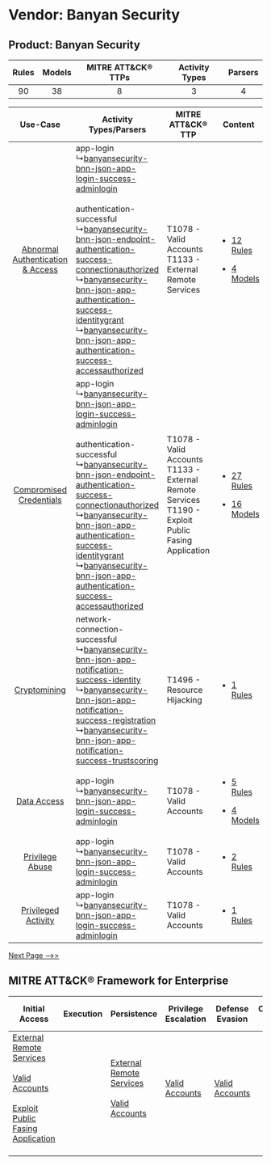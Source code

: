 Vendor: Banyan Security
=======================
Product: Banyan Security
------------------------
| Rules | Models | MITRE ATT&CK® TTPs | Activity Types | Parsers |
|:-----:|:------:|:------------------:|:--------------:|:-------:|
|  90   |   38   |         8          |       3        |    4    |

|    Use-Case    | Activity Types/Parsers    | MITRE ATT&CK® TTP    | Content    |
|:----:| ---- | ---- | ---- |
| [Abnormal Authentication & Access](../../../UseCases/uc_abnormal_authentication_&_access.md) |  app-login<br> ↳[banyansecurity-bnn-json-app-login-success-adminlogin](Ps/pC_banyansecuritybnnjsonapploginsuccessadminlogin.md)<br><br> authentication-successful<br> ↳[banyansecurity-bnn-json-endpoint-authentication-success-connectionauthorized](Ps/pC_banyansecuritybnnjsonendpointauthenticationsuccessconnectionauthorized.md)<br> ↳[banyansecurity-bnn-json-app-authentication-success-identitygrant](Ps/pC_banyansecuritybnnjsonappauthenticationsuccessidentitygrant.md)<br> ↳[banyansecurity-bnn-json-app-authentication-success-accessauthorized](Ps/pC_banyansecuritybnnjsonappauthenticationsuccessaccessauthorized.md)<br> | T1078 - Valid Accounts<br>T1133 - External Remote Services<br>    | [<ul><li>12 Rules</li></ul><ul><li>4 Models</li></ul>](RM/r_m_banyan_security_banyan_security_Abnormal_Authentication_&_Access.md) |
|          [Compromised Credentials](../../../UseCases/uc_compromised_credentials.md)          |  app-login<br> ↳[banyansecurity-bnn-json-app-login-success-adminlogin](Ps/pC_banyansecuritybnnjsonapploginsuccessadminlogin.md)<br><br> authentication-successful<br> ↳[banyansecurity-bnn-json-endpoint-authentication-success-connectionauthorized](Ps/pC_banyansecuritybnnjsonendpointauthenticationsuccessconnectionauthorized.md)<br> ↳[banyansecurity-bnn-json-app-authentication-success-identitygrant](Ps/pC_banyansecuritybnnjsonappauthenticationsuccessidentitygrant.md)<br> ↳[banyansecurity-bnn-json-app-authentication-success-accessauthorized](Ps/pC_banyansecuritybnnjsonappauthenticationsuccessaccessauthorized.md)<br> | T1078 - Valid Accounts<br>T1133 - External Remote Services<br>T1190 - Exploit Public Fasing Application<br> | [<ul><li>27 Rules</li></ul><ul><li>16 Models</li></ul>](RM/r_m_banyan_security_banyan_security_Compromised_Credentials.md)         |
|    [Cryptomining](../../../UseCases/uc_cryptomining.md)    |  network-connection-successful<br> ↳[banyansecurity-bnn-json-app-notification-success-identity](Ps/pC_banyansecuritybnnjsonappnotificationsuccessidentity.md)<br> ↳[banyansecurity-bnn-json-app-notification-success-registration](Ps/pC_banyansecuritybnnjsonappnotificationsuccessregistration.md)<br> ↳[banyansecurity-bnn-json-app-notification-success-trustscoring](Ps/pC_banyansecuritybnnjsonappnotificationsuccesstrustscoring.md)<br>    | T1496 - Resource Hijacking<br>    | [<ul><li>1 Rules</li></ul>](RM/r_m_banyan_security_banyan_security_Cryptomining.md)    |
|    [Data Access](../../../UseCases/uc_data_access.md)    |  app-login<br> ↳[banyansecurity-bnn-json-app-login-success-adminlogin](Ps/pC_banyansecuritybnnjsonapploginsuccessadminlogin.md)<br>    | T1078 - Valid Accounts<br>    | [<ul><li>5 Rules</li></ul><ul><li>4 Models</li></ul>](RM/r_m_banyan_security_banyan_security_Data_Access.md)    |
|    [Privilege Abuse](../../../UseCases/uc_privilege_abuse.md)    |  app-login<br> ↳[banyansecurity-bnn-json-app-login-success-adminlogin](Ps/pC_banyansecuritybnnjsonapploginsuccessadminlogin.md)<br>    | T1078 - Valid Accounts<br>    | [<ul><li>2 Rules</li></ul>](RM/r_m_banyan_security_banyan_security_Privilege_Abuse.md)    |
|    [Privileged Activity](../../../UseCases/uc_privileged_activity.md)    |  app-login<br> ↳[banyansecurity-bnn-json-app-login-success-adminlogin](Ps/pC_banyansecuritybnnjsonapploginsuccessadminlogin.md)<br>    | T1078 - Valid Accounts<br>    | [<ul><li>1 Rules</li></ul>](RM/r_m_banyan_security_banyan_security_Privileged_Activity.md)    |
[Next Page -->>](2_ds_banyan_security_banyan_security.md)

MITRE ATT&CK® Framework for Enterprise
--------------------------------------
| Initial Access                                                                                                                                                                                                                         | Execution | Persistence                                                                                                                                      | Privilege Escalation                                                | Defense Evasion                                                     | Credential Access | Discovery | Lateral Movement | Collection | Command and Control                                                                                                                                                                                                      | Exfiltration | Impact                                                                  |
| -------------------------------------------------------------------------------------------------------------------------------------------------------------------------------------------------------------------------------------- | --------- | ------------------------------------------------------------------------------------------------------------------------------------------------ | ------------------------------------------------------------------- | ------------------------------------------------------------------- | ----------------- | --------- | ---------------- | ---------- | ------------------------------------------------------------------------------------------------------------------------------------------------------------------------------------------------------------------------ | ------------ | ----------------------------------------------------------------------- |
| [External Remote Services](https://attack.mitre.org/techniques/T1133)<br><br>[Valid Accounts](https://attack.mitre.org/techniques/T1078)<br><br>[Exploit Public Fasing Application](https://attack.mitre.org/techniques/T1190)<br><br> |           | [External Remote Services](https://attack.mitre.org/techniques/T1133)<br><br>[Valid Accounts](https://attack.mitre.org/techniques/T1078)<br><br> | [Valid Accounts](https://attack.mitre.org/techniques/T1078)<br><br> | [Valid Accounts](https://attack.mitre.org/techniques/T1078)<br><br> |                   |           |                  |            | [Proxy: Multi-hop Proxy](https://attack.mitre.org/techniques/T1090/003)<br><br>[Application Layer Protocol](https://attack.mitre.org/techniques/T1071)<br><br>[Proxy](https://attack.mitre.org/techniques/T1090)<br><br> |              | [Resource Hijacking](https://attack.mitre.org/techniques/T1496)<br><br> |